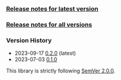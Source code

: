 ### [Release notes for latest version](latest.md)

### [Release notes for all versions](full.md)

### Version History

* 2023-09-17 [0.2.0](0.2.0.md) (latest)
* 2023-07-03 [0.1.0](0.1.0.md)


This library is strictly following [SemVer 2.0.0](https://semver.org/spec/v2.0.0.html).